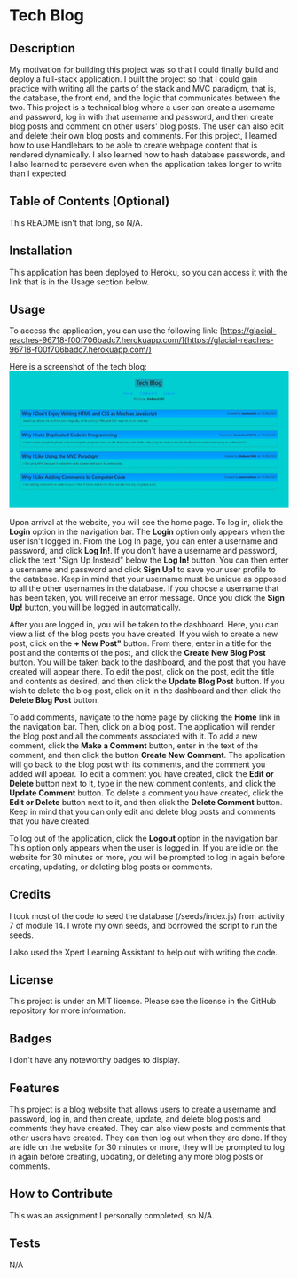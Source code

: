 # Tech Blog

## Description

My motivation for building this project was so that I could finally build and deploy a full-stack application.  I built the project so that I could gain practice with writing all the parts of the stack and MVC paradigm, that is, the database, the front end, and the logic that communicates between the two.  This project is a technical blog where a user can create a username and password, log in with that username and password, and then create blog posts and comment on other users' blog posts.  The user can also edit and delete their own blog posts and comments.  For this project, I learned how to use Handlebars to be able to create  webpage content that is rendered dynamically.  I also learned how to hash database passwords, and I also learned to persevere even when the application takes longer to write than I expected.

## Table of Contents (Optional)

This README isn't that long, so N/A.

## Installation

This application has been deployed to Heroku, so you can access it with the link that is in the Usage section below.

## Usage

To access the application, you can use the following link: [https://glacial-reaches-96718-f00f706badc7.herokuapp.com/](https://glacial-reaches-96718-f00f706badc7.herokuapp.com/)

Here is a screenshot of the tech blog: ![A screenshot of the tech blog](/assets/images/tech-blog-screenshot.JPG)

Upon arrival at the website, you will see the home page.  To log in, click the **Login** option in the navigation bar.  The  **Login** option only appears when the user isn't logged in.  From the Log In page, you can enter a username and password, and click **Log In!**.  If you don't have a username and password, click the text "Sign Up Instead" below the **Log In!** button.  You can then enter a username and password and click **Sign Up!** to save your user profile to the database.  Keep in mind that your username must be unique as opposed to all the other usernames in the database.  If you choose a username that has been taken, you will receive an error message.  Once you click the **Sign Up!** button, you will be logged in automatically.  

After you are logged in, you will be taken to the dashboard.  Here, you can view a list of the blog posts you have created.  If you wish to create a new post, click on the **+ New Post"** button.  From there, enter in a title for the post and the contents of the post, and click the **Create New Blog Post** button.  You will be taken back to the dashboard, and the post that you have created will appear there.  To edit the post, click on the post, edit the title and contents as desired, and then click the **Update Blog Post** button.  If you wish to delete the blog post, click on it in the dashboard and then click the **Delete Blog Post** button.  

To add comments, navigate to the home page by clicking the **Home** link in the navigation bar.  Then, click on a blog post.  The application will render the blog post and all the comments associated with it.  To add a new comment, click the **Make a Comment** button, enter in the text of the comment, and then click the button **Create New Comment**.  The application will go back to the blog post with its comments, and the comment you added will appear.  To edit a comment you have created, click the **Edit or Delete** button next to it, type in the new comment contents, and click the **Update Comment** button.  To delete a comment you have created, click the **Edit or Delete** button next to it, and then click the **Delete Comment** button.  Keep in mind that you can only edit and delete blog posts and comments that you have created.  

To log out of the application, click the **Logout** option in the navigation bar.  This option only appears when the user is logged in.  If you are idle on the website for 30 minutes or more, you will be prompted to log in again before creating, updating, or deleting blog posts or comments.

## Credits

I took most of the code to seed the database (/seeds/index.js) from activity 7 of module 14.  I wrote my own seeds, and borrowed the script to run the seeds.

I also used the Xpert Learning Assistant to help out with writing the code.

## License

This project is under an MIT license.  Please see the license in the GitHub repository for more information.

## Badges

I don't have any noteworthy badges to display.

## Features

This project is a blog website that allows users to create a username and password, log in, and then create, update, and delete blog posts and comments they have created.  They can also view posts and comments that other users have created.  They can then log out when they are done.  If they are idle on the website for 30 minutes or more, they will be prompted to log in again before creating, updating, or deleting any more blog posts or comments.

## How to Contribute

This was an assignment I personally completed, so N/A.

## Tests

N/A
